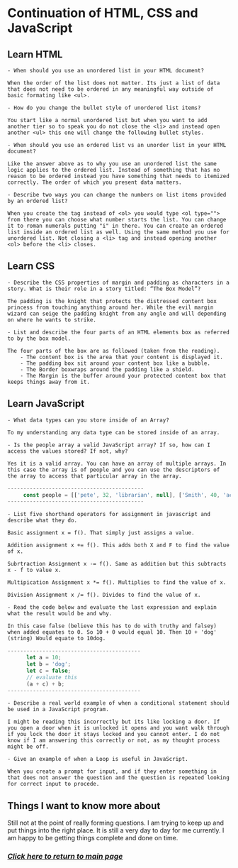 # Continuation of HTML, CSS and JavaScript

## Learn HTML

    - When should you use an unordered list in your HTML document?

    When the order of the list does not matter. Its just a list of data that does not need to be ordered in any meaningful way outside of basic formating like <ul>.

    - How do you change the bullet style of unordered list items?

    You start like a normal unordered list but when you want to add another tier so to speak you do not close the <li> and instead open another <ul> this one will change the following bullet styles.

    - When should you use an ordered list vs an unorder list in your HTML document?

    Like the answer above as to why you use an unordered list the same logic applies to the ordered list. Instead of something that has no reason to be ordered instead you have something that needs to itemized correctly. The order of which you present data matters.

    - Describe two ways you can change the numbers on list items provided by an ordered list?

    When you create the tag instead of <ol> you would type <ol type=""> from there you can choose what number starts the list. You can change it to roman numerals putting "i" in there. You can create an ordered list inside an ordered list as well. Using the same method you use for unordered list. Not closing a <li> tag and instead opening another <ol> before the <li> closes.

## Learn CSS

    - Describe the CSS properties of margin and padding as characters in a story. What is their role in a story titled: “The Box Model”?

    The padding is the knight that protects the distressed content box princess from touching anything around her. While the evil margin wizard can seige the padding knight from any angle and will depending on where he wants to strike.

    - List and describe the four parts of an HTML elements box as referred to by the box model.

    The four parts of the box are as followed (taken from the reading).
        - The content box is the area that your content is displayed it.
        - The padding box sit around your content box like a bubble.
        - The Border boxwraps around the padding like a shield.
        - The Margin is the buffer around your protected content box that keeps things away from it.

## Learn JavaScript

    - What data types can you store inside of an Array?

    To my understanding any data type can be stored inside of an array.

    - Is the people array a valid JavaScript array? If so, how can I access the values stored? If not, why?

    Yes it is a valid array. You can have an array of multiple arrays. In this case the array is of people and you can use the descriptors of the array to access that particular array in the array.

```js
-------------------------------------------
     const people = [['pete', 32, 'librarian', null], ['Smith', 40, 'accountant', 'fishing:hiking:rock_climbing'], ['bill', null, 'artist', null]];
-------------------------------------------
```
    - List five shorthand operators for assignment in javascript and describe what they do.

    Basic assignment x = f(). That simply just assigns a value.

    Addition assignment x += f(). This adds both X and F to find the value of x.

    Subrtraction Assignment x -= f(). Same as addition but this subtracts x - f to value x.

    Multipication Assignment x *= f(). Multiplies to find the value of x.

    Division Assignment x /= f(). Divides to find the value of x.

    - Read the code below and evaluate the last expression and explain what the result would be and why.

    In this case false (believe this has to do with truthy and falsey) when added equates to 0. So 10 + 0 would equal 10. Then 10 + 'dog' (string) Would equate to 10dog.

```js
------------------------------------------
      let a = 10;
      let b = 'dog';
      let c = false;
      // evaluate this
      (a + c) + b;
------------------------------------------
```
    - Describe a real world example of when a conditional statement should be used in a JavaScript program.

    I might be reading this incorrectly but its like locking a door. If you open a door when it is unlocked it opens and you want walk through if you lock the door it stays locked and you cannot enter. I do not know if I am answering this correctly or not, as my thought process might be off.

    - Give an example of when a Loop is useful in JavaScript.

    When you create a prompt for input, and if they enter something in that does not answer the question and the question is repeated looking for correct input to procede.

## Things I want to know more about

Still not at the point of really forming questions. I am trying to keep up and put things into the right place. It is still a very day to day for me currently. I am happy to be getting things complete and done on time.

### [*Click here to return to main page*](../README.md)